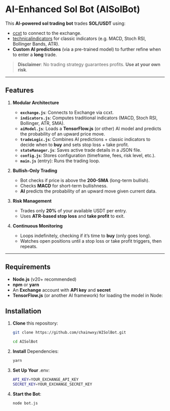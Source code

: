 # AI-Enhanced Sol Bot (AISolBot)

This **AI-powered sol trading bot** trades **SOL/USDT** using:

-  [ccxt](https://github.com/ccxt/ccxt) to connect to the exchange.
-  [technicalindicators](https://github.com/anandanand84/technicalindicators) for classic indicators (e.g. MACD, Stoch RSI, Bollinger Bands, ATR).
-  **Custom AI predictions** (via a pre-trained model) to further refine when to enter a **long** trade.

> **Disclaimer**: No trading strategy guarantees profits. **Use at your own risk**.

---

## Features

1. **Modular Architecture**

   -  **`exchange.js`**: Connects to Exchange via ccxt.
   -  **`indicators.js`**: Computes traditional indicators (MACD, Stoch RSI, Bollinger, ATR, SMA).
   -  **`aiModel.js`**: Loads a **TensorFlow.js** (or other) AI model and predicts the probability of an upward price move.
   -  **`tradeLogic.js`**: Combines AI predictions + classic indicators to decide when to **buy** and sets stop loss + take profit.
   -  **`stateManager.js`**: Saves active trade details in a JSON file.
   -  **`config.js`**: Stores configuration (timeframe, fees, risk level, etc.).
   -  **`main.js`** (entry): Runs the trading loop.

2. **Bullish-Only Trading**

   -  Bot checks if price is above the **200-SMA** (long-term bullish).
   -  Checks **MACD** for short-term bullishness.
   -  **AI** predicts the probability of an upward move given current data.

3. **Risk Management**

   -  Trades only **20%** of your available USDT per entry.
   -  Uses **ATR-based stop loss** and **take profit** to exit.

4. **Continuous Monitoring**
   -  Loops indefinitely, checking if it’s time to **buy** (only goes long).
   -  Watches open positions until a stop loss or take profit triggers, then repeats.

---

## Requirements

-  **Node.js** (v20+ recommended)
-  **npm** or **yarn**
-  An **Exchange** account with **API key** and **secret**
-  **TensorFlow.js** (or another AI framework) for loading the model in Node:

## Installation

1. **Clone** this repository:

   ```bash
   git clone https://github.com/chainwxy/AISolBot.git

   cd AISolBot
   ```

2. **Install** Dependencies:

   ```bash
   yarn
   ```

3. **Set Up Your** .env:

   ```bash
   API_KEY=YOUR_EXCHANGE_API_KEY
   SECRET_KEY=YOUR_EXCHANGE_SECRET_KEY
   ```

4. **Start the Bot**:

   ```bash
   node bot.js
   ```
